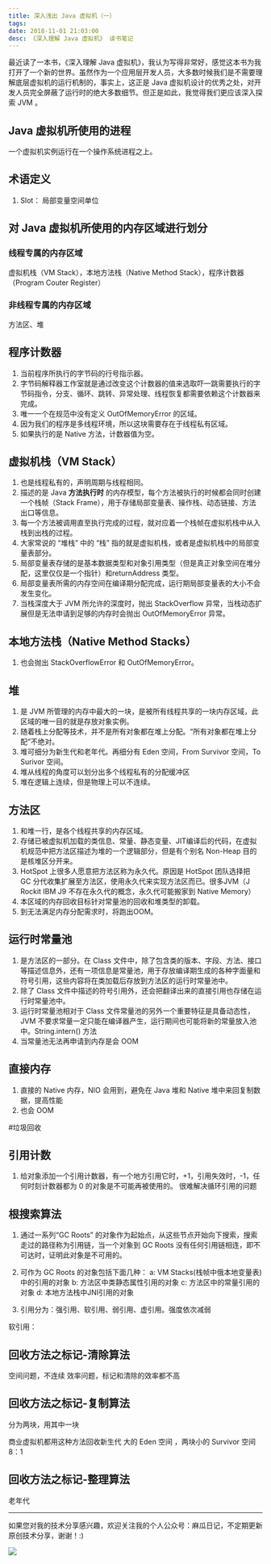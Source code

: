 ```yaml
---
title: 深入浅出 Java 虚拟机（一）
tags: 
date: 2018-11-01 21:03:00
desc: 《深入理解 Java 虚拟机》 读书笔记
---
```


最近读了一本书，《深入理解 Java 虚拟机》，我认为写得非常好，感觉这本书为我打开了一个新的世界。虽然作为一个应用层开发人员，大多数时候我们是不需要理解底层虚拟机的运行机制的，事实上，这正是 Java 虚拟机设计的优秀之处，对开发人员完全屏蔽了运行时的绝大多数细节。但正是如此，我觉得我们更应该深入探索 JVM 。

<!-- More -->

## Java 虚拟机所使用的进程

一个虚拟机实例运行在一个操作系统进程之上。


## 术语定义

1. Slot： 局部变量空间单位

## 对 Java 虚拟机所使用的内存区域进行划分

### 线程专属的内存区域
虚拟机栈（VM Stack），本地方法栈（Native Method Stack），程序计数器（Program Couter Register）

### 非线程专属的内存区域
方法区、堆

## 程序计数器
1. 当前程序所执行的字节码的行号指示器。
2. 字节码解释器工作室就是通过改变这个计数器的值来选取吓一跳需要执行的字节码指令，分支、循环、跳转、异常处理、线程恢复都需要依赖这个计数器来完成。
3. 唯一一个在规范中没有定义 OutOfMemoryError 的区域。
4. 因为我们的程序是多线程环境，所以这块需要存在于线程私有区域。
5. 如果执行的是 Native 方法，计数器值为空。

## 虚拟机栈（VM Stack）
1. 也是线程私有的，声明周期与线程相同。
2. 描述的是 Java **方法执行时** 的内存模型，每个方法被执行的时候都会同时创建一个栈帧（Stack Frame），用于存储局部变量表、操作栈、动态链接、方法出口等信息。
3. 每一个方法被调用直至执行完成的过程，就对应着一个栈帧在虚拟机栈中从入栈到出栈的过程。
4. 大家常说的 “堆栈” 中的 “栈” 指的就是虚拟机栈，或者是虚拟机栈中的局部变量表部分。
5. 局部变量表存储的是基本数据类型和对象引用类型（但是真正对象空间在堆分配，这里仅仅是一个指针）和returnAddress 类型。
6. 局部变量表所需的内存空间在编译期分配完成，运行期局部变量表的大小不会发生变化。
7. 当栈深度大于 JVM 所允许的深度时，抛出 StackOverflow 异常，当栈动态扩展但是无法申请到足够的内存时会抛出 OutOfMemoryError 异常。

## 本地方法栈（Native Method Stacks）
1. 也会抛出 StackOverflowError 和 OutOfMemoryError。

## 堆

1. 是 JVM 所管理的内存中最大的一块，是被所有线程共享的一块内存区域，此区域的唯一目的就是存放对象实例。
2. 随着栈上分配等技术，并不是所有对象都在堆上分配。“所有对象都在堆上分配”不绝对。
3. 堆可细分为新生代和老年代。再细分有 Eden 空间，From Survivor 空间，To Surivor 空间。
4. 堆从线程的角度可以划分出多个线程私有的分配缓冲区
5. 堆在逻辑上连续，但是物理上可以不连续。

## 方法区
1. 和堆一行，是各个线程共享的内存区域。
2. 存储已被虚拟机加载的类信息、常量、静态变量、JIT编译后的代码，在虚拟机规范中把方法区描述为堆的一个逻辑部分，但是有个别名 Non-Heap 目的是核堆区分开来。
3. HotSpot 上很多人愿意把方法区称为永久代。原因是 HotSpot 团队选择把 GC 分代收集扩展至方法区，使用永久代来实现方法区而已。很多JVM（J Rockit IBM J9 不存在永久代的概念，永久代可能搬家到 Native Memory）
4. 本区域的内存回收目标针对常量池的回收和堆类型的卸载。
5. 到无法满足内存分配需求时，将跑出OOM。

## 运行时常量池

1. 是方法区的一部分。在 Class 文件中，除了包含类的版本、字段、方法、接口等描述信息外，还有一项信息是常量池，用于存放编译期生成的各种字面量和符号引用，这些内容将在类加载后存放到方法区的运行时常量池中。
2. 除了 Class 文件中描述的符号引用外，还会把翻译出来的直接引用也存储在运行时常量池中。
3. 运行时常量池相对于 Class 文件常量池的另外一个重要特征是具备动态性，JVM 不要求常量一定只能在编译器产生，运行期间也可能将新的常量放入池中。String.intern() 方法
4. 当常量池无法再申请到内存是会 OOM 

## 直接内存

1. 直接的 Native 内存，NIO 会用到，避免在 Java 堆和 Native 堆中来回复制数据，提高性能
2. 也会 OOM


#垃圾回收

## 引用计数
1. 给对象添加一个引用计数器，有一个地方引用它时，+1，引用失效时，-1，任何时刻计数器都为 0 的对象是不可能再被使用的。
很难解决循环引用的问题

## 根搜索算法
1. 通过一系列“GC Roots” 的对象作为起始点，从这些节点开始向下搜索，搜索走过的路径称为引用链，当一个对象到 GC Roots 没有任何引用链相连，即不可达时，证明此对象是不可用的。

2. 可作为 GC Roots 的对象包括下面几种： 
a: VM Stacks(栈帧中俄本地变量表)中的引用的对象
b: 方法区中类静态属性引用的对象
c: 方法区中的常量引用的对象
d: 本地方法栈中JNI引用的对象

3. 引用分为：强引用、软引用、弱引用、虚引用。强度依次减弱

软引用： 



## 回收方法之标记-清除算法
空间问题，不连续
效率问题，标记和清除的效率都不高

## 回收方法之标记-复制算法
分为两块，用其中一块

商业虚拟机都用这种方法回收新生代
大的 Eden 空间 ，两块小的 Survivor 空间
8：1

## 回收方法之标记-整理算法
老年代


___
如果您对我的技术分享感兴趣，欢迎关注我的个人公众号：麻瓜日记，不定期更新原创技术分享，谢谢！:)

![](http://prototypez.github.io/images/qrcode.jpg)
